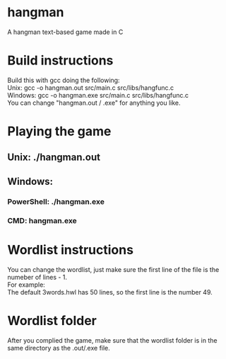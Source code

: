 # hangman
A hangman text-based game made in C

# Build instructions
Build this with gcc doing the following: <br />
Unix: gcc -o hangman.out src/main.c src/libs/hangfunc.c <br />
Windows: gcc -o hangman.exe src/main.c src/libs/hangfunc.c <br />
You can change "hangman.out / .exe" for anything you like. 

# Playing the game
## Unix: ./hangman.out
## Windows:
### PowerShell: ./hangman.exe
### CMD: hangman.exe

# Wordlist instructions
You can change the wordlist, just make sure the first line of the file is the numeber of lines - 1.<br />
For example:<br />
The default 3words.hwl has 50 lines, so the first line is the number 49.

# Wordlist folder
After you complied the game, make sure that the wordlist folder is in the same directory as the .out/.exe file.<br />
